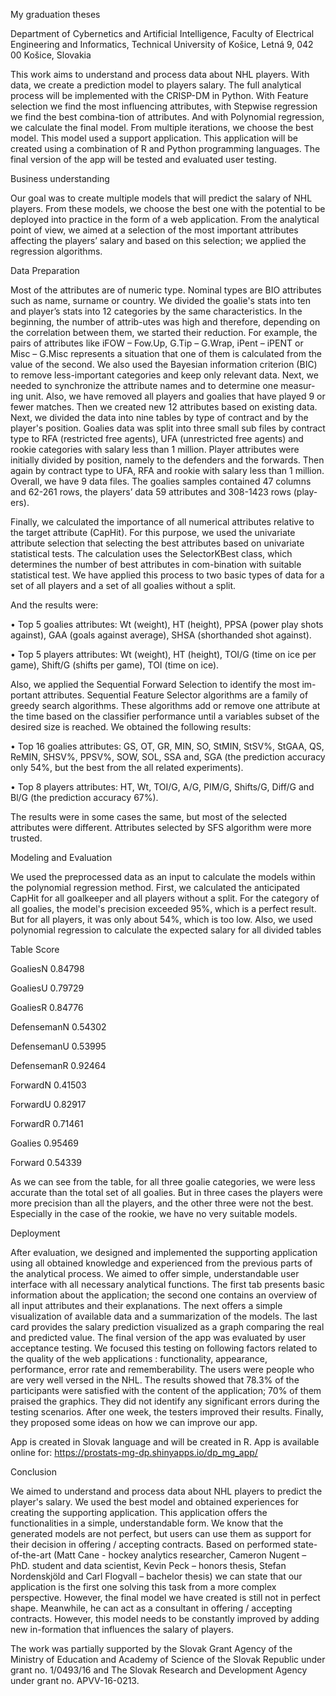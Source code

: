 My graduation theses

Department of Cybernetics and Artificial Intelligence, Faculty of Electrical Engineering and Informatics, Technical University of Košice, Letná 9, 042 00 Košice, Slovakia

This work aims to understand and process data about NHL players. 
With data, we create a prediction model to players salary. 
The full analytical process will be implemented with the CRISP-DM in Python. 
With Feature selection we find the most influencing attributes, with Stepwise regression we find the best combina-tion of attributes.
And with Polynomial regression, we calculate the final model. 
From multiple iterations, we choose the best model. 
This model used a support application. 
This application will be created using a combination of R and Python programming languages. 
The final version of the app will be tested and evaluated user testing.

Business understanding

Our goal was to create multiple models that will predict the salary of NHL players. 
From these models, we choose the best one with the potential to be deployed into practice in the form of a web application. 
From the analytical point of view, we aimed at a selection of the most important attributes affecting the players’ salary and based on this selection; we applied the regression algorithms.

Data Preparation

Most of the attributes are of numeric type. 
Nominal types are BIO attributes such as name, surname or country. 
We divided the goalie's stats into ten and player’s stats into 12 categories by the same characteristics. 
In the beginning, the number of attrib-utes was high and therefore, depending on the correlation between them, we started their reduction. 
  For example, the pairs of attributes like iFOW – Fow.Up, G.Tip – G.Wrap, iPent – iPENT or Misc – G.Misc represents a situation that one of them is calculated from the value of the second. 
We also used the Bayesian information criterion (BIC) to remove less-important categories and keep only relevant data.
Next, we needed to synchronize the attribute names and to determine one measur-ing unit. 
Also, we have removed all players and goalies that have played 9 or fewer matches. 
Then we created new 12 attributes based on existing data. 
Next, we divided the data into nine tables by type of contract and by the player's position. 
Goalies data was split into three small sub files by contract type to RFA (restricted free agents), UFA (unrestricted free agents) and rookie categories with salary less than 1 million.
Player attributes were initially divided by position, namely to the defenders and the forwards. 
Then again by contract type to UFA, RFA and rookie with salary less than 1 million. 
Overall, we have 9 data files. The goalies samples contained 47 columns and 62-261 rows, the players’ data 59 attributes and 308-1423 rows (play-ers). 


Finally, we calculated the importance of all numerical attributes relative to the target attribute (CapHit). 
For this purpose, we used the univariate attribute selection that selecting the best attributes based on univariate statistical tests.
The calculation uses the SelectorKBest class, which determines the number of best attributes in com-bination with suitable statistical test. We have applied this process to two basic types of data for a set of all players and a set of all goalies without a split. 

And the results were:

•	Top 5 goalies attributes: Wt (weight), HT (height), PPSA (power play shots against), GAA (goals against average), SHSA (shorthanded shot against).

•	Top 5 players attributes: Wt (weight), HT (height), TOI/G (time on ice per game), Shift/G (shifts per game), TOI (time on ice). 

Also, we applied the Sequential Forward Selection to identify the most im-portant attributes. 
Sequential Feature Selector algorithms are a family of greedy search algorithms. 
These algorithms add or remove one attribute at the time based on the classifier performance until a variables subset of the desired size is reached. We obtained the following results:

•	Top 16 goalies attributes: GS, OT, GR, MIN, SO, StMIN, StSV%, StGAA, QS, ReMIN, SHSV%, PPSV%, SOW, SOL, SSA and, SGA (the prediction accuracy only 54%, but the best from the all related experiments).

•	Top 8 players attributes: HT, Wt, TOI/G, A/G, PIM/G, Shifts/G, Diff/G and Bl/G (the prediction accuracy 67%).

The results were in some cases the same, but most of the selected attributes were different. 
Attributes selected by SFS algorithm were more trusted.

Modeling and Evaluation

We used the preprocessed data as an input to calculate the models within the polynomial regression method. 
First, we calculated the anticipated CapHit for all goalkeeper and all players without a split. 
For the category of all goalies, the model's precision exceeded 95%, which is a perfect result. 
But for all players, it was only about 54%, which is too low. 
Also, we used polynomial regression to calculate the expected salary for all divided tables

Table	        Score

GoaliesN	    0.84798	

GoaliesU	    0.79729	

GoaliesR	    0.84776	

DefensemanN	    0.54302	

DefensemanU	    0.53995	

DefensemanR	    0.92464

ForwardN	    0.41503

ForwardU	    0.82917

ForwardR	    0.71461

Goalies	        0.95469

Forward	        0.54339

As we can see from the table, for all three goalie categories, we were less accurate than the total set of all goalies. 
But in three cases the players were more precision than all the players, and the other three were not the best. 
Especially in the case of the rookie, we have no very suitable models.

Deployment

After evaluation, we designed and implemented the supporting application using all obtained knowledge and experienced from the previous parts of the analytical process. We aimed to offer simple, understandable user interface with all necessary analytical functions. The first tab presents basic information about the application; the second one contains an overview of all input attributes and their explanations. The next offers a simple visualization of available data and a summarization of the models. The last card provides the salary prediction visualized as a graph comparing the real and predicted value.
The final version of the app was evaluated by user acceptance testing. We focused this testing on following factors related to the quality of the web applications : functionality, appearance, performance, error rate and rememberability.  The users were people who are very well versed in the NHL. The results showed that 78.3% of the participants were satisfied with the content of the application; 70% of them praised the graphics. They did not identify any significant errors during the testing scenarios. After one week, the testers improved their results. Finally, they proposed some ideas on how we can improve our app.

App is created in Slovak language and will be created in R. 
App is available online for:
https://prostats-mg-dp.shinyapps.io/dp_mg_app/

Conclusion

We aimed to understand and process data about NHL players to predict the player's salary. We used the best model and obtained experiences for creating the supporting application. This application offers the functionalities in a simple, understandable form. We know that the generated models are not perfect, but users can use them as support for their decision in offering / accepting contracts. Based on performed state-of-the-art (Matt Cane - hockey analytics researcher, Cameron Nugent – PhD. student and data scientist, Kevin Peck – honors thesis, Stefan Nordenskjöld and Carl Flogvall – bachelor thesis) we can state that our application is the first one solving this task from a more complex perspective. However, the final model we have created is still not in perfect shape. Meanwhile, he can act as a consultant in offering / accepting contracts. However, this model needs to be constantly improved by adding new in-formation that influences the salary of players.

The work was partially supported by the Slovak Grant Agency of the Ministry of Education and Academy of Science of the Slovak Republic under grant no. 1/0493/16 and The Slovak Research and Development Agency under grant no. APVV-16-0213.
